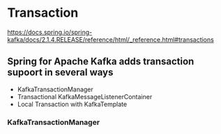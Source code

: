 # Transaction

https://docs.spring.io/spring-kafka/docs/2.1.4.RELEASE/reference/html/_reference.html#transactions


## Spring for Apache Kafka adds transaction supoort in several ways
- KafkaTransactionManager
- Transactional KafkaMessageListenerContainer
- Local Transaction with KafkaTemplate

### KafkaTransactionManager

